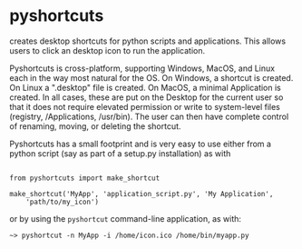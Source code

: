 # pyshortcuts
creates desktop shortcuts for python scripts and applications.  This allows
users to click an desktop icon to run the application.

Pyshortcuts is cross-platform, supporting Windows, MacOS, and Linux each in
the way most natural for the OS.  On Windows, a shortcut is created.  On
Linux a ".desktop" file is created.  On MacOS, a minimal Application is
created.  In all cases, these are put on the Desktop for the current user
so that it does not require elevated permission or write to system-level
files (registry, /Applications, /usr/bin).  The user can then have complete
control of renaming, moving, or deleting the shortcut.

Pyshortcuts has a small footprint and is very easy to use either from a
python script (say as part of a setup.py installation) as with

```

from pyshortcuts import make_shortcut

make_shortcut('MyApp', 'application_script.py', 'My Application',
	'path/to/my_icon')

```

or by using  the `pyshortcut` command-line application, as with:


```
~> pyshortcut -n MyApp -i /home/icon.ico /home/bin/myapp.py

```
